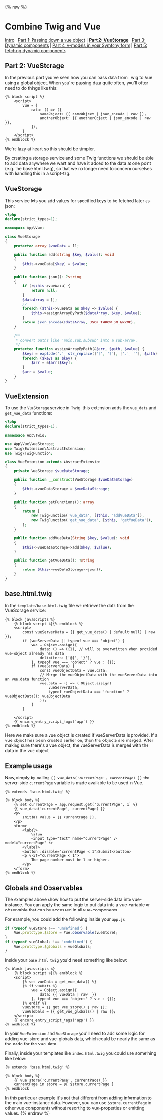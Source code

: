 {% raw %}
# Combine Twig and Vue

 [Intro](guide-vue-twig.md)
| [Part 1: Passing down a vue object](guide-vue-twig-part-1-object.md)
| **[Part 2: VueStorage](guide-vue-twig-part-2-storage.md)**
| [Part 3: Dynamic components](guide-vue-twig-part-3-dynamic-components.md)
| [Part 4: v-models in your Symfony form](guide-vue-twig-part-4-form.md)
| [Part 5: fetching dynamic components](guide-vue-twig-part-5-fetching-dynamic-components.md)

## Part 2: VueStorage

In the previous part you've seen how you can pass data from Twig to Vue using a 
global object. 
When you're passing data quite often, you'll often need to do things like this:
```twig
{% block script %}
    <script>
        vue = {
            data: () => ({
                someObject: {{ someObject | json_encode | raw }},
                anotherObject: {{ anotherObject | json_encode | raw }},
            }),
        }
    </script>
{% endblock %}
```

We're lazy at heart so this should be simpler. 

By creating a storage-service and some Twig functions we should be able to add data
anywhere we want and have it added to the data at one point (e.g. the base.html.twig),
so that we no longer need to concern ourselves with handling this in a script-tag.

## VueStorage

This service lets you add values for specified keys to be fetched later as json:

```php
<?php
declare(strict_types=1);

namespace App\Vue;

class VueStorage
{
    protected array $vueData = [];

    public function add(string $key, $value): void
    {
        $this->vueData[$key] = $value;
    }

    public function json(): ?string
    {
        if (!$this->vueData) {
            return null;
        }
        $dataArray = [];
        // 
        foreach ($this->vueData as $key => $value) {
            $this->assignArrayByPath($dataArray, $key, $value);
        }
        return json_encode($dataArray, JSON_THROW_ON_ERROR);
    }

    /**
     * convert paths like 'main.sub.subsub' into a sub-array.
     */
    protected function assignArrayByPath(&$arr, $path, $value) {
        $keys = explode('.', str_replace(['[', ']'], ['.', ''], $path));
        foreach ($keys as $key) {
            $arr = &$arr[$key];
        }
        $arr = $value;
    }
}
```

## VueExtension

To use the `VueStorage` service in Twig, this extension adds the `vue_data` and
`get_vue_data` functions:

```php
<?php
declare(strict_types=1);

namespace App\Twig;

use App\Vue\VueStorage;
use Twig\Extension\AbstractExtension;
use Twig\TwigFunction;

class VueExtension extends AbstractExtension
{
    private VueStorage $vueDataStorage;

    public function __construct(VueStorage $vueDataStorage)
    {
        $this->vueDataStorage = $vueDataStorage;
    }

    public function getFunctions(): array
    {
        return [
            new TwigFunction('vue_data', [$this, 'addVueData']),
            new TwigFunction('get_vue_data', [$this, 'getVueData']),
        ];
    }

    public function addVueData(String $key, $value): void
    {
        $this->vueDataStorage->add($key, $value);
    }

    public function getVueData(): ?string
    {
        return $this->vueDataStorage->json();
    }
}
```


## base.html.twig

In the `template/base.html.twig` file we retrieve the data from the VueStorage service:

```twig
{% block javascripts %}
    {% block script %}{% endblock %}
    <script>
        const vueServerData = {{ get_vue_data() | default(null) | raw }};
        if (vueServerData || typeof vue === 'object') {
            vue = Object.assign({
                data: () => ({}), // will be overwritten when provided vue-object already has data
                delimiters: ['@{', '}'],
            }, typeof vue === 'object' ? vue : {});
            if (vueServerData) {
                const vueObjectData = vue.data;
                // Merge the vueObjectData with the vueServerData into an vue.data function
                vue.data = () => ( Object.assign(
                    vueServerData,
                    typeof vueObjectData === 'function' ? vueObjectData(): vueObjectData
                ));
            }
        }

    </script>
    {{ encore_entry_script_tags('app') }}
{% endblock %}
```
Here we make sure a vue object is created if vueServerData is provided. If a vue object has been
created earlier on, then the objects are merged.
After making sure there's a vue object, the vueServerData is merged with the data in the vue 
object. 

## Example usage

Now, simply by calling `{{ vue_data('currentPage', currentPage) }}` the server-side
`currentPage` variable is made available to be used in Vue.

```twig
{% extends 'base.html.twig' %}

{% block body %}
    {% set currentPage = app.request.get('currentPage', 1) %}
    {{ vue_data('currentPage', currentPage) }}
    <p>
        Initial value = {{ currentPage }}.
    </p>
    <form>
        <label>
            Value
            <input type="text" name="currentPage" v-model="currentPage" />
        </label>
        <button :disable="currentPage < 1">Submit</button>
        <p v-if="currentPage < 1">
            The page number must be 1 or higher.
        </p>
    </form>
{% endblock %}
```

## Globals and Observables

The examples above show how to put the server-side data into vue-instance.
You can apply the same logic to put data into a vue-variable or observable that
can be accessed in all vue-components. 

For example, you could add the following inside your `app.js`
```js
if (typeof vueStore !== 'undefined') {
    Vue.prototype.$store = Vue.observable(vueStore);
}
if (typeof vueGlobals !== 'undefined') {
    Vue.prototype.$globals = vueGlobals;
}
```

Inside your `base.html.twig` you'd need something like below:
```twig
{% block javascripts %}
    {% block script %}{% endblock %}
    <script>
        {% set vueData = get_vue_data() %}
        {% if vueData %}
            vue = Object.assign({
                data: {{ vueData | raw  }}
            }, typeof vue === 'object' ? vue : {});
        {% endif %}
        vueStore = {{ get_vue_store() | raw }};
        vueGlobals = {{ get_vue_globals() | raw }};
    </script>
    {{ encore_entry_script_tags('app') }}
{% endblock %}
```
In your `VueExtension` and `VueStorage` you'll need to add some logic for adding
vue-store and vue-globals data, which could be nearly the same as the code for the vue-data.

Finally, inside your templates like `index.html.twig` you could use something like
below:

```twig
{% extends 'base.html.twig' %}

{% block body %}
    {{ vue_store('currentPage', currentPage) }}
    currentPage in store = @{ $store.currentPage }
{% endblock
```
In this particular example it's not that different from adding information to the 
main vue-instance data. However, you can use `$store.currentPage` in other vue components without resorting
to vue-properties or emitting values.
{% endraw %}